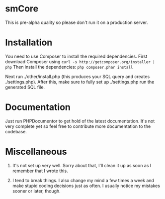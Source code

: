 # smCore
This is pre-alpha quality so please don't run it on a production server.

# Installation
You need to use Composer to install the required dependencies.
First download Composer using
``` curl -s http://getcomposer.org/installer | php ```
Then install the dependencies:
``` php composer.phar install ```

Next run ./other/install.php (this produces your SQL query and creates ./settings.php). After this, make sure to fully set up ./settings.php run the generated SQL file.

# Documentation
Just run PHPDocumentor to get hold of the latest documentation. It's not very complete yet so feel free to contribute more documentation to the codebase.

# Miscellaneous

1. It's not set up very well. Sorry about that, I'll clean it up as soon as I remember that I wrote this.

2. I tend to break things. I also change my mind a few times a week and make stupid coding decisions just as often. I usually notice my mistakes sooner or later, though.